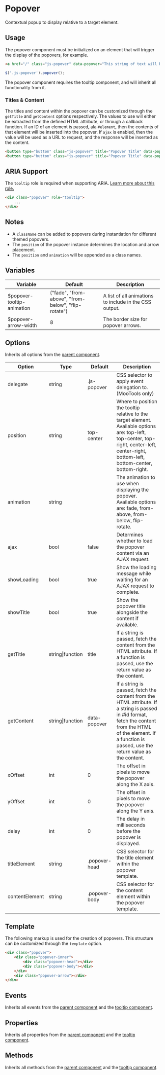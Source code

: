 # Popover #

Contextual popup to display relative to a target element.

## Usage ##

The popover component must be initialized on an element that will trigger the display of the popovers, for example.

```html
<a href="/" class="js-popover" data-popover="This string of text will be displayed in the popover.">Help</a>
```

```javascript
$('.js-popover').popover();
```

<div class="notice is-info">
    The popover component requires the tooltip component, and will inherit all functionality from it.
</div>

### Titles & Content ###

The titles and content within the popover can be customized through the `getTitle` and `getContent`
options respectively. The values to use will either be extracted from the defined HTML
attribute, or through a callback function. If an ID of an element is passed, ala `#element`, then
the contents of that element will be inserted into the popover. If `ajax` is enabled,
then the value will be used as a URL to request, and the response will be inserted as the content.

```html
<button type="button" class="js-popover" title="Popover Title" data-popover="/help/text">AJAX</button>
<button type="button" class="js-popover" title="Popover Title" data-popover="#element">DOM</button>
```

## ARIA Support ##

The `tooltip` role is required when supporting ARIA.
[Learn more about this role.](https://developer.mozilla.org/en-US/docs/Web/Accessibility/ARIA/ARIA_Techniques/Using_the_tooltip_role)

```html
<div class="popover" role="tooltip">
    ...
</div>
```

## Notes ##

* A `className` can be added to popovers during instantiation for different themed popovers.
* The `position` of the popover instance determines the location and arrow placement.
* The `position` and `animation` will be appended as a class names.

## Variables ##

<table class="table data-table">
    <thead>
        <tr>
            <th>Variable</th>
            <th>Default</th>
            <th>Description</th>
        </tr>
    </thead>
    <tbody>
        <tr>
            <td>$popover-tooltip-animation</td>
            <td>("fade", "from-above", "from-below", "flip-rotate")</td>
            <td>A list of all animations to include in the CSS output.</td>
        </tr>
        <tr>
            <td>$popover-arrow-width</td>
            <td>8</td>
            <td>The border size for popover arrows.</td>
        </tr>
    </tbody>
</table>

## Options ##

Inherits all options from the [parent component](../development/js.md#options).

<table class="table data-table">
    <thead>
        <tr>
            <th>Option</th>
            <th>Type</th>
            <th>Default</th>
            <th>Description</th>
        </tr>
    </thead>
    <tbody>
        <tr>
            <td>delegate</td>
            <td>string</td>
            <td>.js-popover</td>
            <td>CSS selector to apply event delegation to. (MooTools only)</td>
        </tr>
        <tr>
            <td>position</td>
            <td>string</td>
            <td>top-center</td>
            <td>
                Where to position the tooltip relative to the target element. Available options are:
                top-left, top-center, top-right, center-left, center-right, bottom-left, bottom-center, bottom-right.
            </td>
        </tr>
        <tr>
            <td>animation</td>
            <td>string</td>
            <td></td>
            <td>The animation to use when displaying the popover. Available options are: fade, from-above, from-below, flip-rotate.</td>
        </tr>
        <tr>
            <td>ajax</td>
            <td>bool</td>
            <td>false</td>
            <td>Determines whether to load the popover content via an AJAX request.</td>
        </tr>
        <tr>
            <td>showLoading</td>
            <td>bool</td>
            <td>true</td>
            <td>Show the loading message while waiting for an AJAX request to complete.</td>
        </tr>
        <tr>
            <td>showTitle</td>
            <td>bool</td>
            <td>true</td>
            <td>Show the popover title alongside the content if available.</td>
        </tr>
        <tr>
            <td>getTitle</td>
            <td>string|function</td>
            <td>title</td>
            <td>
                If a string is passed, fetch the content from the HTML attribute.
                If a function is passed, use the return value as the content.
            </td>
        </tr>
        <tr>
            <td>getContent</td>
            <td>string|function</td>
            <td>data-popover</td>
            <td>
                If a string is passed, fetch the content from the HTML attribute.
                If a string is passed in #id format, fetch the content from the HTML of the element.
                If a function is passed, use the return value as the content.
            </td>
        </tr>
        <tr>
            <td>xOffset</td>
            <td>int</td>
            <td>0</td>
            <td>The offset in pixels to move the popover along the X axis.</td>
        </tr>
        <tr>
            <td>yOffset</td>
            <td>int</td>
            <td>0</td>
            <td>The offset in pixels to move the popover along the Y axis.</td>
        </tr>
        <tr>
            <td>delay</td>
            <td>int</td>
            <td>0</td>
            <td>The delay in milliseconds before the popover is displayed.</td>
        </tr>
        <tr>
            <td>titleElement</td>
            <td>string</td>
            <td>.popover-head</td>
            <td>CSS selector for the title element within the popover template.</td>
        </tr>
        <tr>
            <td>contentElement</td>
            <td>string</td>
            <td>.popover-body</td>
            <td>CSS selector for the content element within the popover template.</td>
        </tr>
    </tbody>
</table>

## Template ##

The following markup is used for the creation of popovers.
This structure can be customized through the `template` option.

```html
<div class="popover">
    <div class="popover-inner">
        <div class="popover-head"></div>
        <div class="popover-body"></div>
    </div>
    <div class="popover-arrow"></div>
</div>
```

## Events ##

Inherits all events from the [parent component](../development/js.md#events) and the [tooltip component](tooltip.md#events).

## Properties ##

Inherits all properties from the [parent component](../development/js.md#properties) and the [tooltip component](tooltip.md#properties).

## Methods ##

Inherits all methods from the [parent component](../development/js.md#methods) and the [tooltip component](tooltip.md#methods).


